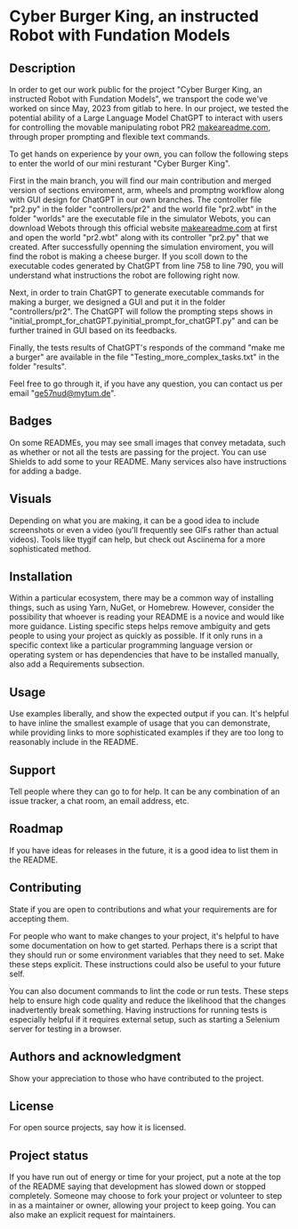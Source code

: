 # Cyber Burger King, an instructed Robot with Fundation Models



## Description

In order to get our work public for the project "Cyber Burger King, an instructed Robot with Fundation Models", we transport the code we've worked on since May, 2023 from gitlab to here. 
In our project, we tested the potential ability of a Large Language Model ChatGPT to interact with users for controlling the movable manipulating robot PR2 [makeareadme.com](https://robotsguide.com/robots/pr2), through proper prompting and flexible text commands. 

To get hands on experience by your own, you can follow the following steps to enter the world of our mini resturant "Cyber Burger King". 

First in the main branch, you will find our main contribution and merged version of sections enviroment, arm, wheels and promptng workflow along with GUI design for ChatGPT in our own branches. The controller file "pr2.py" in the folder "controllers/pr2" and the world file "pr2.wbt" in the folder "worlds" are the executable file in the simulator Webots, you can download Webots through this official website [makeareadme.com](https://cyberbotics.com/) at first and open the world "pr2.wbt" along with its controller "pr2.py" that we created. After successfully openning the simulation enviroment, you will find the robot is making a cheese burger. If you scoll down to the executable codes generated by ChatGPT from line 758 to line 790, you will understand what instructions the robot are following right now. 

Next, in order to train ChatGPT to generate executable commands for making a burger, we designed a GUI and put it in the folder "controllers/pr2". The ChatGPT will follow the prompting steps shows in "initial_prompt_for_chatGPT.pyinitial_prompt_for_chatGPT.py" and can be further trained in GUI based on its feedbacks. 

Finally, the tests results of ChatGPT's responds of the command "make me a <personalized-defined> burger" are available in the file "Testing_more_complex_tasks.txt" in the folder "results".

Feel free to go through it, if you have any question, you can contact us per email "ge57nud@mytum.de". 
  
## Badges
On some READMEs, you may see small images that convey metadata, such as whether or not all the tests are passing for the project. You can use Shields to add some to your README. Many services also have instructions for adding a badge.

## Visuals
Depending on what you are making, it can be a good idea to include screenshots or even a video (you'll frequently see GIFs rather than actual videos). Tools like ttygif can help, but check out Asciinema for a more sophisticated method.

## Installation
Within a particular ecosystem, there may be a common way of installing things, such as using Yarn, NuGet, or Homebrew. However, consider the possibility that whoever is reading your README is a novice and would like more guidance. Listing specific steps helps remove ambiguity and gets people to using your project as quickly as possible. If it only runs in a specific context like a particular programming language version or operating system or has dependencies that have to be installed manually, also add a Requirements subsection.

## Usage
Use examples liberally, and show the expected output if you can. It's helpful to have inline the smallest example of usage that you can demonstrate, while providing links to more sophisticated examples if they are too long to reasonably include in the README.

## Support
Tell people where they can go to for help. It can be any combination of an issue tracker, a chat room, an email address, etc.

## Roadmap
If you have ideas for releases in the future, it is a good idea to list them in the README.

## Contributing
State if you are open to contributions and what your requirements are for accepting them.

For people who want to make changes to your project, it's helpful to have some documentation on how to get started. Perhaps there is a script that they should run or some environment variables that they need to set. Make these steps explicit. These instructions could also be useful to your future self.

You can also document commands to lint the code or run tests. These steps help to ensure high code quality and reduce the likelihood that the changes inadvertently break something. Having instructions for running tests is especially helpful if it requires external setup, such as starting a Selenium server for testing in a browser.

## Authors and acknowledgment
Show your appreciation to those who have contributed to the project.

## License
For open source projects, say how it is licensed.

## Project status
If you have run out of energy or time for your project, put a note at the top of the README saying that development has slowed down or stopped completely. Someone may choose to fork your project or volunteer to step in as a maintainer or owner, allowing your project to keep going. You can also make an explicit request for maintainers.
